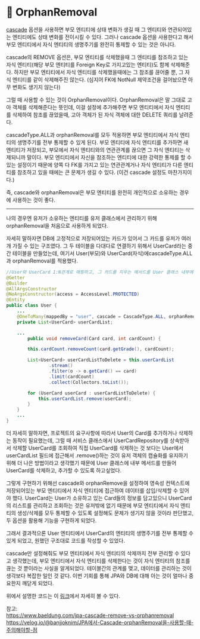 # 📖 OrphanRemoval

<p><a href="./cascade.md">cascade</a> 옵션을 사용하면 부모 엔티티에 상태 변화가 생길 때 그 엔티티와 연관되어있는 엔티티에도 상태 변화를 전이시킬 수 있다. 그러나 cascade 옵션을 사용한다고 해서 부모 엔티티에서 자식 엔티티의 생명주기를 완전히 통제할 수 있는 것은 아니다.</p>

<p>cascade의 REMOVE 옵션은, 부모 엔티티를 삭제했을때 그 엔티티를 참조하고 있는 자식 엔티티(해당 부모 엔티티를 Foreign Key로 가지고있는 엔티티)도 함께 삭제해준다. 하지만 부모 엔티티에서 자식 엔티티를 삭제했을때에는 그 참조를 끊어줄 뿐, 그 자식 엔티티를 같이 삭제해주진 않는다. (심지어 FK에 NotNull 제약조건을 걸어놨으면 아무 변화도 생기지 않는다)</p>

<p>그럴 때 사용할 수 있는 것이 OrphanRemoval이다. OrphanRemoval은 말 그대로 고아 객체를 삭제해준다는 뜻인데, 이걸 설정에 추가해주면 부모 엔티티에서 자식 엔티티를 삭제하여 참조를 끊었을때, 고아 객체가 된 자식 객체에 대한 DELETE 쿼리를 날려준다. </p>

<p>cascadeType.ALL과 orphanRemoval를 모두 적용하면 부모 엔티티에서 자식 엔티티의 생명주기를 전부 통제할 수 있게 된다. 부모 엔티티에 자식 엔티티를 추가하면 새 엔티티가 저장되고, 부모에서 자식 엔티티와의 연관관계를 끊으면 그 자식 엔티티는 삭제되니까 말이다. 부모 엔티티에서 자신을 참조하는 엔티티에 대한 강력한 통제를 할 수 있는 설정이기 때문에 양쪽 다 FK를 가지고 있는 연관관계거나 자식 엔티티가 다른 엔티티를 참조하고 있을 때에는 큰 문제가 생길 수 있다. (이건 cascade 설정도 마찬가지이다.)</p>

<p>즉, cascade와 orphanRemoval은 부모 엔티티를 완전히 개인적으로 소유하는 경우에 사용하는 것이 좋다. </p>

---

<p>나의 경우엔 유저가 소유하는 엔티티를 유저 클래스에서 관리하기 위해 orphanRemoval을 처음으로 사용하게 되었다. </p>

<p>자세히 말하자면 DB에 고정적으로 저장되어있는 카드가 있어서 그 카드를 유저가 여러개 가질 수 있는 구조였다. 그 두 테이블을 다대다로 연결하기 위해서 UserCard라는 중간 테이블을 만들었는데, 여기서 User(부모)와 UserCard(자식)에cascadeType.ALL과 orphanRemoval를 적용했다.</p>

```java
//User와 UserCard 1:N관계로 매핑하고, 그 카드를 지우는 메서드를 User 클래스 내부에 구현했다.
@Getter
@Builder
@AllArgsConstructor
@NoArgsConstructor(access = AccessLevel.PROTECTED)
@Entity
public class User {
    ...
    @OneToMany(mappedBy = "user", cascade = CascadeType.ALL, orphanRemoval = true)
    private List<UserCard> userCardList;

    ...
        public void removeCard(Card card, int cardCount) {

        this.cardCount.removeCount(card.getGrade(), cardCount);

        List<UserCard> userCardListToDelete = this.userCardList
                .stream()
                .filter(o -> o.getCard() == card)
                .limit(cardCount)
                .collect(Collectors.toList());

        for (UserCard userCard : userCardListToDelete) {
            this.userCardList.remove(userCard);
        }
    }
    ...
}
```

<p>더 자세히 말하자면, 프로젝트의 요구사항에 따라서 User의 Card를 추가하거나 삭제하는 동작이 필요했는데, 그럴 때 서비스 클래스에서 UserCardRepository를 상속받아서 삭제할 UserCard를 조회하여 직접 UserCard를 삭제하는 것 보다는 User에서 userCardList 필드에 접근해서 .remove()하는 것이 유저 객체의 캡슐화를 유지하기 위해 더 나은 방법이라고 생각했기 때문에 User 클래스에 내부 메서드를 만들어 UserCard를 삭제하고, 추가할 수 있도록 하고싶었다.</p>

<p>그렇게 구현하기 위해선 cascade와 orphanRemove을 설정하여 영속성 컨텍스트에 저장되어있는 부모 엔티티에서 자식 엔티티에 접근하여 데이터를 삽입/삭제할 수 있어야 했다. UserCard는 User가 소유하고 있는 Card들의 정보를 담고있으니 UserCard의 리스트를 관리하고 조회하는 것은 유저밖에 없기 때문에 부모 엔티티에서 자식 엔티티의 생성/삭제를 모두 통제할 수 있도록 설정해도 문제가 생기지 않을 것이라 판단했고, 두 옵션을 활용해 기능을 구현하게 되었다.</p>

<p>그래서 결과적으론 User 엔티티에서 UserCard의 엔티티의 생명주기를 전부 통제할 수 있게 되었고, 원했던 구조대로 코드를 작성할 수 있었다.</p>

<p>cascade만 설정해줘도 부모 엔티티에서 자식 엔티티의 삭제까지 전부 관리할 수 있다고 생각했는데, 부모 엔티티에서 자식 엔티티를 삭제한다는 것이 자식 엔티티의 참조를 끊는 것 뿐이라는 사실을 알게되었다. 테이블간의 관계를 맺고, 데이터를 관리하는 것이 생각보다 복잡한 일인 것 같다. 이번 기회를 통해 JPA와 DB에 대해 아는 것이 얼마나 중요한지 깨닫게 되었다. </p>
<p>위에서 설명한 코드는 이 <a href="https://github.com/YouGoodBackEnd/DSM-TCG-Backend/blob/master/src/main/java/com/project/tcg/domain/user/domain/User.java">링크</a>에서 자세히 볼 수 있다.</p>


참고: <br>
 https://www.baeldung.com/jpa-cascade-remove-vs-orphanremoval<br>
https://velog.io/@banjjoknim/JPA에서-Cascade-orphanRemoval을-사용할-때-주의해야할-점